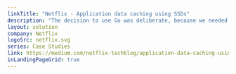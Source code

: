 ```yaml
---
linkTitle: "Netflix - Application data caching using SSDs"
description: "The decision to use Go was deliberate, because we needed something that had lower latency than Java (where garbage collection pauses are an issue) and is more productive for developers than C, while also handling tens of thousands of client connections. Go fits this space well."
layout: solution
company: Netflix
logoSrc: netflix.svg
series: Case Studies
link: https://medium.com/netflix-techblog/application-data-caching-using-ssds-5bf25df851ef
inLandingPageGrid: true
---
```

